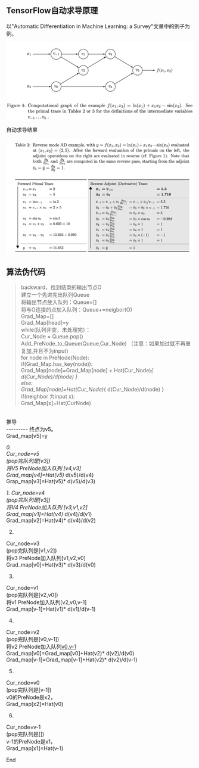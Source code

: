 TensorFlow自动求导原理
-------
以"Automatic Differentiation in Machine Learning: a Survey"文章中的例子为例。

![autodiff](https://github.com/caohao2008/tensorflow_autodiff/blob/master/autodiff_1.png)

自动求导结果

![autodiff2](https://github.com/caohao2008/tensorflow_autodiff/blob/master/autodiff_2.png)

算法伪代码<br>
---------
 >backward，找到结束的输出节点O<br>
 >建立一个先进先出队列Queue<br>
  将输出节点放入队列：Queue=[]<br>
  将与O连接的点加入队列：Queue+=neigbor(O)<br>
  Grad_Map=[]<br>
  Grad_Map[head]=y<br>
  while(队列非空，未处理完）：<br>
    Cur_Node = Queue.pop()<br>
    Add_PreNode_to_Queue(Queue,Cur_Node) （注意：如果加过就不再重复加,并且不为input）<br>
    for node in PreNode(Node):<br>
      if(Grad_Map.has_key(node)):<br>
        Grad_Map[node]=Grad_Map[node] + Hat(Cur_Node)*{ d(Cur_Node)/d(node) }<br>
      else:<br>
        Grad_Map[node]=Hat(Cur_Node)*{ d(Cur_Node)/d(node) }<br>
      if(neighbor 为input x):<br>
        Grad_Map[x]=Hat(CurNode)<br>
<br>
推导<br>
---------
终点为v5。<br>
Grad_map[v5]=y<br>

*0.<br>
Cur_node=v5<br>
(pop完队列是[v3])<br>
将V5 PreNode加入队列 [v4,v3]<br>
Grad_map[v4]=Hat(v5)* d(v5)/d(v4)<br>
Grap_map[v3]=Hat(v5)* d(v5)/d(v3)<br>

*1.
Cur_node=v4<br>
(pop完队列是[v3])<br>
将V4 PreNode加入队列 [v3,v1,v2]<br>
Grad_map[v1]=Hat(v4)* d(v4)/d(v1)<br>
Grad_map[v2]=Hat(v4)* d(v4)/d(v2)<br>

2.
Cur_node=v3<br>
(pop完队列是[v1,v2])<br>
将v3 PreNode加入队列[v1,v2,v0]<br>
Grad_map[v0]=Hat(v3)* d(v3)/d(v0)<br>

3.
Cur_node=v1<br>
(pop完队列是[v2,v0])<br>
将v1 PreNode加入队列[v2,v0,v-1]<br>
Grad_map[v-1]=Hat(v1)* d(v1)/d(v-1)<br>

4.
Cur_node=v2<br>
(pop完队列是[v0,v-1])<br>
将v2 PreNode加入队列[v0,v-1](-1和0都已经加过了)<br>
Grad_map[v0]=Grad_map[v0]+Hat(v2)* d(v2)/d(v0)<br>
Grad_map[v-1]=Grad_map[v-1]+Hat(v2)* d(v2)/d(v-1)<br>


5.
Cur_node=v0<br>
(pop完队列是[v-1])<br>
v0的PreNode是x2，<br>
Grad_map[x2]=Hat(v0)<br>

6.
Cur_node=v-1<br>
(pop完队列是[])<br>
v-1的PreNode是x1，<br>
Grad_map[x1]=Hat(v-1)<br>

End
